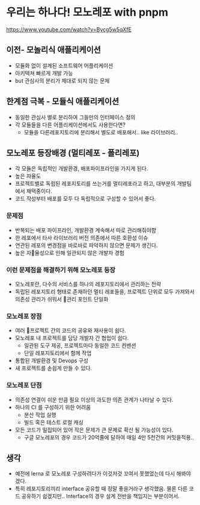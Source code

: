 # 우리는 하나다! 모노레포 with pnpm

https://www.youtube.com/watch?v=Bycg5w5qXfE

## 이전- 모놀리식 애플리케이션

- 모듈화 없이 설계된 소프트웨어 어플리케이션
- 아키텍쳐 빠르게 개발 가능
- but 관심사의 분리가 제대로 되지 않는 문제

## 한계점 극복 - 모듈식 애플리케이션

- 동일한 관심사 별로 분리하여 그들만의 인터페이스 정의
- 각 모듈들을 다른 어플리케이션에서도 사용한다면?
  - 모듈을 다른레포지토리에 분리해서 별도로 배포해서.. like 라이브러리..

## 모노레포 등장배경 (멀티레포 - 폴리레포)

- 각 모듈은 독립적인 개발환경, 배포파이프라인을 가지게 된다.
- 높은 자율도
- 프로젝트별로 독립된 레포지토리를 쓰는거를 멀티레포라고 하고, 대부분의 개발팀에서 채택중이다.
- 코드 작성부터 배포를 모두 다 독립적으로 구성할 수 있어서 좋다.

### 문제점

- 반복되는 배포 파이프라인, 개발환경 계속해서 따로 관리해줘야함
- 한 레포에서 타사 라이브러리 버전 의존에서 따른 호환성 이슈
- 연관된 레포의 변경점을 바로바로 파악하지 않으면 문제가 생긴다.
- 높은 자율성으로 인해 일관되지 않은 개발자 경험

### 이런 문제점을 해결하기 위해 모노레포 등장

- 모노레포란, 다수의 서비스를 하나의 레포지토리에서 관리하는 전략
- 독립된 레포지토리 형태로 존재하던 멀티 레포들을, 프로젝트 단위로 모두 가져와서 의존성 관리가 쉬워서 관리 포인트 단일화

### 모노레포 장점

- 여러 프로젝트 간의 코드의 공유와 재사용이 쉽다.
- 모노레포 내 프로젝트를 담당 개발자 간 협업이 쉽다.
  - 일관된 도구 제공, 프로젝트마다 동일한 코드 컨벤션
  - 단일 레포지토리에서 함께 작업
- 통합된 개발환경 및 Devops 구성
- 새 프로젝트를 손쉽게 만들 수 있다.

### 모노레포 단점

- 의존성 연결이 쉬운 만큼 필요 이상의 과도한 의존 관계가 나타날 수 있다.
- 하나의 CI 를 구성하기 위한 어려움
  - 분산 작업 실행
  - 빌드 혹은 테스트 로컬 캐싱
- 모든 코드가 밀집되어 있어 작은 문제가 큰 문제로 확산 될 가능성이 있다.
  - 구글 모노레포의 경우 코드가 20억줄에 달하여 매일 4만 5천건의 커밋을적용..

## 생각

- 예전에 lerna 로 모노레포 구성하려다가 이것저것 꼬여서 못했었는데 다시 해봐야겠다.
- 특히 레포지토리끼리 interface 공유할 때 정말 좋을거라구 생각했음. 물론 다른 코드 공유하기 쉽겠지만.. Interface의 경우 설계 전반을 책임지는 부분이어서.
